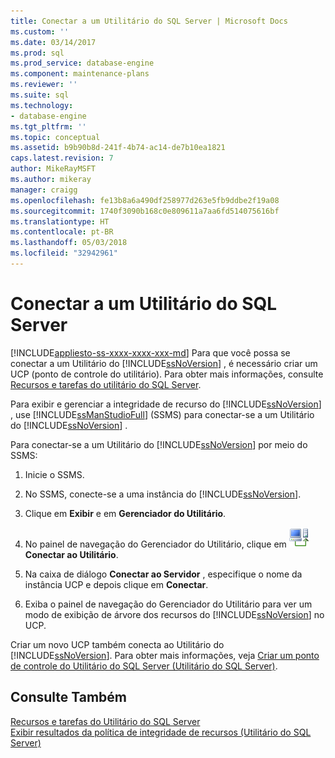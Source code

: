 ```yaml
---
title: Conectar a um Utilitário do SQL Server | Microsoft Docs
ms.custom: ''
ms.date: 03/14/2017
ms.prod: sql
ms.prod_service: database-engine
ms.component: maintenance-plans
ms.reviewer: ''
ms.suite: sql
ms.technology:
- database-engine
ms.tgt_pltfrm: ''
ms.topic: conceptual
ms.assetid: b9b90b8d-241f-4b74-ac14-de7b10ea1821
caps.latest.revision: 7
author: MikeRayMSFT
ms.author: mikeray
manager: craigg
ms.openlocfilehash: fe13b8a6a490df258977d263e5fb9ddbe2f19a08
ms.sourcegitcommit: 1740f3090b168c0e809611a7aa6fd514075616bf
ms.translationtype: HT
ms.contentlocale: pt-BR
ms.lasthandoff: 05/03/2018
ms.locfileid: "32942961"
---
```

# <a name="connect-to-a-sql-server-utility"></a>Conectar a um Utilitário do SQL Server
[!INCLUDE[appliesto-ss-xxxx-xxxx-xxx-md](../../includes/appliesto-ss-xxxx-xxxx-xxx-md.md)]
  Para que você possa se conectar a um Utilitário do [!INCLUDE[ssNoVersion](../../includes/ssnoversion-md.md)] , é necessário criar um UCP (ponto de controle do utilitário). Para obter mais informações, consulte [Recursos e tarefas do utilitário do SQL Server](../../relational-databases/manage/sql-server-utility-features-and-tasks.md).  
  
 Para exibir e gerenciar a integridade de recurso do [!INCLUDE[ssNoVersion](../../includes/ssnoversion-md.md)] , use [!INCLUDE[ssManStudioFull](../../includes/ssmanstudiofull-md.md)] (SSMS) para conectar-se a um Utilitário do [!INCLUDE[ssNoVersion](../../includes/ssnoversion-md.md)] .  
  
 Para conectar-se a um Utilitário do [!INCLUDE[ssNoVersion](../../includes/ssnoversion-md.md)] por meio do SSMS:  
  
1.  Inicie o SSMS.  
  
2.  No SSMS, conecte-se a uma instância do [!INCLUDE[ssNoVersion](../../includes/ssnoversion-md.md)].  
  
3.  Clique em **Exibir** e em **Gerenciador do Utilitário**.  
  
4.  No painel de navegação do Gerenciador do Utilitário, clique em ![](../../relational-databases/manage/media/connect-to-utility.gif "Connect_to_Utility")**Conectar ao Utilitário**.  
  
5.  Na caixa de diálogo **Conectar ao Servidor** , especifique o nome da instância UCP e depois clique em **Conectar**.  
  
6.  Exiba o painel de navegação do Gerenciador do Utilitário para ver um modo de exibição de árvore dos recursos do [!INCLUDE[ssNoVersion](../../includes/ssnoversion-md.md)] no UCP.  
  
 Criar um novo UCP também conecta ao Utilitário do [!INCLUDE[ssNoVersion](../../includes/ssnoversion-md.md)]. Para obter mais informações, veja [Criar um ponto de controle do Utilitário do SQL Server &#40;Utilitário do SQL Server&#41;](../../relational-databases/manage/create-a-sql-server-utility-control-point-sql-server-utility.md).  
  
## <a name="see-also"></a>Consulte Também  
 [Recursos e tarefas do Utilitário do SQL Server](../../relational-databases/manage/sql-server-utility-features-and-tasks.md)   
 [Exibir resultados da política de integridade de recursos &#40;Utilitário do SQL Server&#41;](../../relational-databases/manage/view-resource-health-policy-results-sql-server-utility.md)  
  
  
